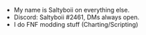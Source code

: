 - My name is Saltyboii on everything else.
- Discord: Saltyboii #2461, DMs always open.
- I do FNF modding stuff (Charting/Scripting)
<!---
SaltyboiiWasTaken/SaltyboiiWasTaken is a ✨ special ✨ repository because its `README.md` (this file) appears on your GitHub profile.
You can click the Preview link to take a look at your changes.
--->
